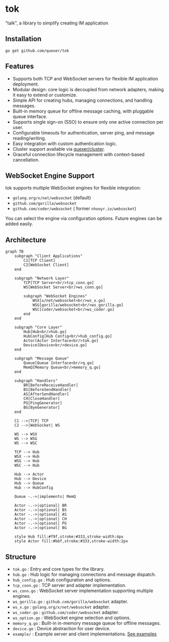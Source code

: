 tok
===

"talk", a library to simplify creating IM application

Installation
------
    go get github.com/quexer/tok


Features
--------

- Supports both TCP and WebSocket servers for flexible IM application deployment.
- Modular design: core logic is decoupled from network adapters, making it easy to extend or customize.
- Simple API for creating hubs, managing connections, and handling messages.
- Built-in memory queue for offline message caching, with pluggable queue interface.
- Supports single sign-on (SSO) to ensure only one active connection per user.
- Configurable timeouts for authentication, server ping, and message reading/writing.
- Easy integration with custom authentication logic.
- Cluster support available via [quexer/cluster](https://github.com/quexer/cluster).
- Graceful connection lifecycle management with context-based cancellation.

WebSocket Engine Support
-----------------------

tok supports multiple WebSocket engines for flexible integration:

- `golang.org/x/net/websocket` (default)
- `github.com/gorilla/websocket`
- `github.com/coder/websocket` ( former `nhooyr.io/websocket`)

You can select the engine via configuration options. Future engines can be added easily.

Architecture
------------

```mermaid
graph TB
    subgraph "Client Applications"
        C1[TCP Client]
        C2[WebSocket Client]
    end
    
    subgraph "Network Layer"
        TCP[TCP Server<br/>tcp_conn.go]
        WS[WebSocket Server<br/>ws_conn.go]
        
        subgraph "WebSocket Engines"
            WSX[x/net/websocket<br/>ws_x.go]
            WSG[gorilla/websocket<br/>ws_gorilla.go]
            WSC[coder/websocket<br/>ws_coder.go]
        end
    end
    
    subgraph "Core Layer"
        Hub[Hub<br/>hub.go]
        HubConfig[Hub Config<br/>hub_config.go]
        Actor[Actor Interface<br/>tok.go]
        Device[Device<br/>device.go]
    end
    
    subgraph "Message Queue"
        Queue[Queue Interface<br/>q.go]
        MemQ[Memory Queue<br/>memory_q.go]
    end
    
    subgraph "Handlers"
        BR[BeforeReceiveHandler]
        BS[BeforeSendHandler]
        AS[AfterSendHandler]
        CH[CloseHandler]
        PG[PingGenerator]
        BG[ByeGenerator]
    end
    
    C1 -->|TCP| TCP
    C2 -->|WebSocket| WS
    
    WS --> WSX
    WS --> WSG
    WS --> WSC
    
    TCP --> Hub
    WSX --> Hub
    WSG --> Hub
    WSC --> Hub
    
    Hub --> Actor
    Hub --> Device
    Hub --> Queue
    Hub --> HubConfig
    
    Queue -.->|implements| MemQ
    
    Actor -.->|optional| BR
    Actor -.->|optional| BS
    Actor -.->|optional| AS
    Actor -.->|optional| CH
    Actor -.->|optional| PG
    Actor -.->|optional| BG
    
    style Hub fill:#f9f,stroke:#333,stroke-width:4px
    style Actor fill:#bbf,stroke:#333,stroke-width:2px
```

Structure
---------

- `tok.go`         : Entry and core types for the library.
- `hub.go`         : Hub logic for managing connections and message dispatch.
- `hub_config.go`  : Hub configuration and options.
- `tcp_conn.go`    : TCP server and adapter implementation.
- `ws_conn.go`     : WebSocket server implementation supporting multiple engines.
- `ws_gorilla.go`  : `github.com/gorilla/websocket` adapter.
- `ws_x.go`        : `golang.org/x/net/websocket` adapter.
- `ws_coder.go`    : `github.com/coder/websocket` adapter.
- `ws_option.go`   : WebSocket engine selection and options.
- `memory_q.go`    : Built-in in-memory message queue for offline messages.
- `device.go`      : Device abstraction for user device.
- `example/`       : Example server and client implementations. [See examples](./example/)

